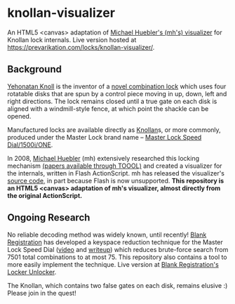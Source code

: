 # knollan-visualizer
An HTML5 &lt;canvas&gt; adaptation of [Michael Huebler's (mh's) visualizer](https://github.com/mh-/AxisVisualizer) for Knollan lock internals. Live version hosted at https://prevarikation.com/locks/knollan-visualizer/.

## Background
[Yehonatan Knoll](https://www.youtube.com/user/yonatan2806/featured) is the inventor of a [novel combination lock](https://patents.google.com/patent/US20030205069A1/) which uses four rotatable disks that are spun by a control piece moving in up, down, left and right directions. The lock remains closed until a true gate on each disk is aligned with a windmill-style fence, at which point the shackle can be opened.

Manufactured locks are available directly as [Knollan](http://knollan.net/)s, or more commonly, produced under the Master Lock brand name – [Master Lock Speed Dial/1500i/ONE](https://www.masterlock.com/products/product/1500iD).

In 2008, [Michael Huebler](http://www.huebler.org/mh/) (mh) extensively researched this locking mechanism [(papers available through TOOOL)](https://toool.nl/Publications) and created a visualizer for the internals, written in Flash ActionScript. mh has released the visualizer's [source code,](https://github.com/mh-/AxisVisualizer) in part because Flash is now unsupported. **This repository is an HTML5 &lt;canvas> adaptation of mh's visualizer, almost directly from the original ActionScript.**

## Ongoing Research
No reliable decoding method was widely known, until recently! [Blank Registration](https://github.com/david-miller/speeddial_research) has developed a keyspace reduction technique for the Master Lock Speed Dial ([video](https://www.lockpicking101.com/viewtopic.php?f=9&t=45268&start=45#p495036) and [writeup](https://drive.google.com/file/d/1u3AgRIjficr5jQgkzEi9W6LfUoCii-G_/view)) which reduces brute-force search from 7501 total combinations to at most 75. This repository also contains a tool to more easily implement the technique. Live version at [Blank Registration's Locker Unlocker](https://prevarikation.com/locks/knollan-visualizer/blank-registration-locker-unlocker.html).

The Knollan, which contains two false gates on each disk, remains elusive :) Please join in the quest!

